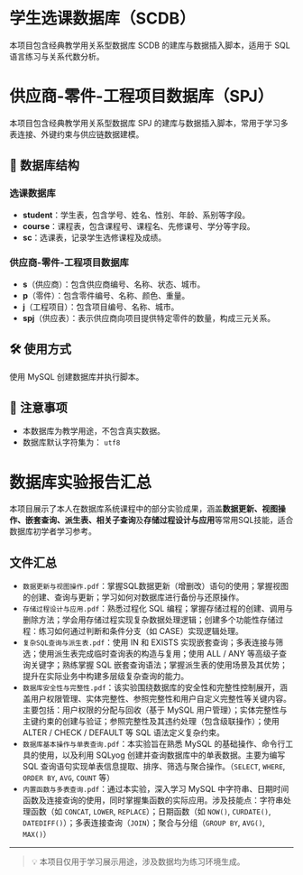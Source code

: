 # 学生选课数据库（SCDB）
本项目包含经典教学用关系型数据库 SCDB 的建库与数据插入脚本，适用于 SQL 语言练习与关系代数分析。
# 供应商-零件-工程项目数据库（SPJ）
本项目包含经典教学用关系型数据库 SPJ 的建库与数据插入脚本，常用于学习多表连接、外键约束与供应链数据建模。

## 📂 数据库结构
### 选课数据库 ###
- **student**：学生表，包含学号、姓名、性别、年龄、系别等字段。
- **course**：课程表，包含课程号、课程名、先修课号、学分等字段。
- **sc**：选课表，记录学生选修课程及成绩。
### 供应商-零件-工程项目数据库 ###
- **s**（供应商）：包含供应商编号、名称、状态、城市。
- **p**（零件）：包含零件编号、名称、颜色、重量。
- **j**（工程项目）：包含项目编号、名称、城市。
- **spj**（供应表）：表示供应商向项目提供特定零件的数量，构成三元关系。

## 🛠 使用方式
使用 MySQL 创建数据库并执行脚本。

## 📎 注意事项

- 本数据库为教学用途，不包含真实数据。
- 数据库默认字符集为： `utf8`

# 数据库实验报告汇总
本项目展示了本人在数据库系统课程中的部分实验成果，涵盖**数据更新、视图操作、嵌套查询、派生表、相关子查询**及**存储过程设计与应用**等常用SQL技能，适合数据库初学者学习参考。

## 文件汇总
- `数据更新与视图操作.pdf`：掌握SQL数据更新（增删改）语句的使用；掌握视图的创建、查询与更新；学习如何对数据库进行备份与还原操作。
- `存储过程设计与应用.pdf`：熟悉过程化 SQL 编程；掌握存储过程的创建、调用与删除方法；学会用存储过程实现复杂数据处理逻辑；创建多个功能性存储过程：练习如何通过判断和条件分支（如 CASE）实现逻辑处理。
-  `复杂SQL查询与派生表.pdf`：使用 IN 和 EXISTS 实现嵌套查询；多表连接与筛选；使用派生表完成临时查询表的构造与复用；使用 ALL / ANY 等高级子查询关键字；熟练掌握 SQL 嵌套查询语法；掌握派生表的使用场景及其优势；提升在实际业务中构建多层级复杂查询的能力。
-  `数据库安全性与完整性.pdf`：该实验围绕数据库的安全性和完整性控制展开，涵盖用户权限管理、实体完整性、参照完整性和用户自定义完整性等关键内容。主要包括：用户权限的分配与回收（基于 MySQL 用户管理）；实体完整性与主键约束的创建与验证；参照完整性及其违约处理（包含级联操作）；使用 ALTER / CHECK / DEFAULT 等 SQL 语法定义复杂约束。
-  `数据库基本操作与单表查询.pdf`：本实验旨在熟悉 MySQL 的基础操作、命令行工具的使用，以及利用 SQLyog 创建并查询数据库中的单表数据。主要为编写 SQL 查询语句实现单表信息提取、排序、筛选与聚合操作。（`SELECT`, `WHERE`, `ORDER BY`, `AVG`, `COUNT` 等）
-  `内置函数与多表查询.pdf`：通过本实验，深入学习 MySQL 中字符串、日期时间函数及连接查询的使用，同时掌握集函数的实际应用。涉及技能点：字符串处理函数（如 `CONCAT`, `LOWER`, `REPLACE`）；日期函数（如 `NOW()`, `CURDATE()`, `DATEDIFF()`）；多表连接查询（`JOIN`）；聚合与分组（`GROUP BY`, `AVG()`, `MAX()`）

---

> 💡 本项目仅用于学习展示用途，涉及数据均为练习环境生成。
